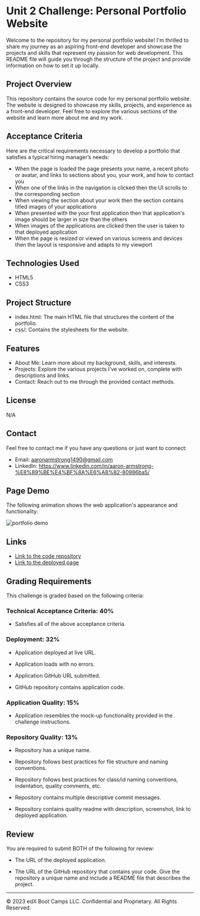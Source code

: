 # Unit 2 Challenge: Personal Portfolio Website

Welcome to the repository for my personal portfolio website! I'm thrilled to share my journey as an aspiring front-end developer and showcase the projects and skills that represent my passion for web development. This README file will guide you through the structure of the project and provide information on how to set it up locally.

## Project Overview

This repository contains the source code for my personal portfolio website. The website is designed to showcase my skills, projects, and experience as a front-end developer. Feel free to explore the various sections of the website and learn more about me and my work.

## Acceptance Criteria

Here are the critical requirements necessary to develop a portfolio that satisfies a typical hiring manager’s needs:

* When the page is loaded the page presents your name, a recent photo or avatar, and links to sections about you, your work, and how to contact you
* When one of the links in the navigation is clicked then the UI scrolls to the corresponding section
* When viewing the section about your work then the section contains titled images of your applications
* When presented with the your first application then that application's image should be larger in size than the others
* When images of the applications are clicked then the user is taken to that deployed application
* When the page is resized or viewed on various screens and devices then the layout is responsive and adapts to my viewport

## Technologies Used

* HTML5
* CSS3

## Project Structure

* index.html: The main HTML file that structures the content of the portfolio.
* css/: Contains the stylesheets for the website.

## Features

* About Me: Learn more about my background, skills, and interests.
* Projects: Explore the various projects I've worked on, complete with descriptions and links.
* Contact: Reach out to me through the provided contact methods.

## License

N/A

## Contact

Feel free to contact me if you have any questions or just want to connect:

* Email: aaronarmstrong1490@gmail.com
* LinkedIn: https://www.linkedin.com/in/aaron-armstrong-%E8%89%BE%E4%BF%8A%E6%A8%82-80986ba5/

## Page Demo

The following animation shows the web application's appearance and functionality:

![portfolio demo](./images/pagedemo.gif)

## Links

* [Link to the code repository](https://github.com/aaron1490/aaron-armstrong-project-portfolio)
* [Link to the deployed page](https://aaron1490.github.io/aaron-armstrong-project-portfolio/)

## Grading Requirements

This challenge is graded based on the following criteria: 

### Technical Acceptance Criteria: 40%

* Satisfies all of the above acceptance criteria.

### Deployment: 32%

* Application deployed at live URL.

* Application loads with no errors.

* Application GitHub URL submitted.

* GitHub repository contains application code.

### Application Quality: 15%

* Application resembles the mock-up functionality provided in the challenge instructions.

### Repository Quality: 13%

* Repository has a unique name.

* Repository follows best practices for file structure and naming conventions.

* Repository follows best practices for class/id naming conventions, indentation, quality comments, etc.

* Repository contains multiple descriptive commit messages.

* Repository contains quality readme with description, screenshot, link to deployed application.

## Review

You are required to submit BOTH of the following for review:

* The URL of the deployed application. 

* The URL of the GitHub repository that contains your code. Give the repository a unique name and include a README file that describes the project.

---
© 2023 edX Boot Camps LLC. Confidential and Proprietary. All Rights Reserved.
